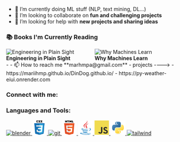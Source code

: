 
- 🌱 I’m currently doing ML stuff (NLP, text mining, DL...)  
- 👯 I’m looking to collaborate on **fun and challenging projects**  
- 🤝 I’m looking for help with **new projects and sharing ideas**  


<h3 align="left">📚 Books I'm Currently Reading</h3>

<div style="display: flex; align-items: flex-start; gap: 20px;">

<div>
  <img src="https://github.com/user-attachments/assets/fb4288e2-dfd7-428b-aec7-ac4360670e03" alt="Engineering in Plain Sight" width="120"/>
  <br>
  <b>Engineering in Plain Sight</b>
</div>
 &nbsp;&nbsp;&nbsp;&nbsp; <!-- Adds spacing between the images -->

<div>
  <img src="https://github.com/user-attachments/assets/99d693ca-3dd6-4e0c-80d3-3fc097f90ff1" alt="Why Machines Learn" width="120"/>
  <br>
  <b>Why Machines Learn</b>
</div>
 &nbsp;&nbsp;&nbsp;&nbsp; <!-- Adds spacing between the images -->

</div>
- 
- 📫 How to reach me **marhmpa@gmail.com**
- projects ---->
- https://mariihmp.github.io/DinDog.github.io/
- https://py-weather-eiui.onrender.com

<h3 align="left">Connect with me:</h3>
<p align="left">
</p>


<h3 align="left">Languages and Tools:</h3>
<p align="left"> <a href="https://www.blender.org/" target="_blank" rel="noreferrer"> <img src="https://download.blender.org/branding/community/blender_community_badge_white.svg" alt="blender" width="40" height="40"/> </a> <a href="https://www.w3schools.com/css/" target="_blank" rel="noreferrer"> <img src="https://raw.githubusercontent.com/devicons/devicon/master/icons/css3/css3-original-wordmark.svg" alt="css3" width="40" height="40"/> </a> <a href="https://git-scm.com/" target="_blank" rel="noreferrer"> <img src="https://www.vectorlogo.zone/logos/git-scm/git-scm-icon.svg" alt="git" width="40" height="40"/> </a> <a href="https://www.w3.org/html/" target="_blank" rel="noreferrer"> <img src="https://raw.githubusercontent.com/devicons/devicon/master/icons/html5/html5-original-wordmark.svg" alt="html5" width="40" height="40"/> </a> <a href="https://www.java.com" target="_blank" rel="noreferrer"> <img src="https://raw.githubusercontent.com/devicons/devicon/master/icons/java/java-original.svg" alt="java" width="40" height="40"/> </a> <a href="https://developer.mozilla.org/en-US/docs/Web/JavaScript" target="_blank" rel="noreferrer"> <img src="https://raw.githubusercontent.com/devicons/devicon/master/icons/javascript/javascript-original.svg" alt="javascript" width="40" height="40"/> </a> <a href="https://www.python.org" target="_blank" rel="noreferrer"> <img src="https://raw.githubusercontent.com/devicons/devicon/master/icons/python/python-original.svg" alt="python" width="40" height="40"/> </a> <a href="https://tailwindcss.com/" target="_blank" rel="noreferrer"> <img src="https://www.vectorlogo.zone/logos/tailwindcss/tailwindcss-icon.svg" alt="tailwind" width="40" height="40"/> </a> </p>
